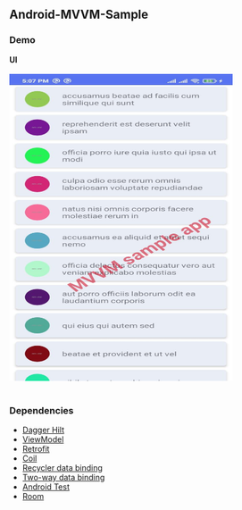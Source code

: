 ## Android-MVVM-Sample

### Demo

__UI__
<br><br>
<img src="./ScreenShot/demo.jpeg" width="400" height="550">
<br><br>

### Dependencies

- <a href="https://developer.android.com/training/dependency-injection/hilt-android">Dagger Hilt</a>
- <a href="https://developer.android.com/topic/libraries/architecture/viewmodel">ViewModel</a>
- <a href="https://square.github.io/retrofit/">Retrofit</a>
- <a href="https://github.com/coil-kt/coil">Coil</a>
- <a href="https://developer.android.com/codelabs/kotlin-android-training-diffutil-databinding#0">Recycler data binding</a>
- <a href="https://developer.android.com/topic/libraries/data-binding/two-way">Two-way data binding</a>
- <a href="https://developer.android.com/training/testing/unit-testing/instrumented-unit-tests">Android Test</a>
- <a href="https://developer.android.com/studio/inspect/database">Room</a>

